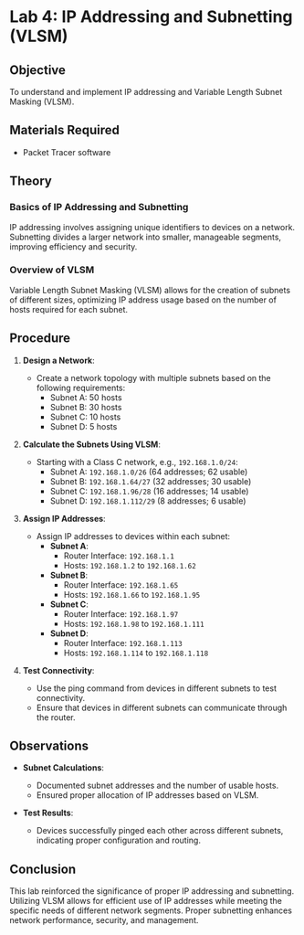 # Lab 4: IP Addressing and Subnetting (VLSM)

## Objective
To understand and implement IP addressing and Variable Length Subnet Masking (VLSM).

## Materials Required
- Packet Tracer software

## Theory
### Basics of IP Addressing and Subnetting
IP addressing involves assigning unique identifiers to devices on a network. Subnetting divides a larger network into smaller, manageable segments, improving efficiency and security.

### Overview of VLSM
Variable Length Subnet Masking (VLSM) allows for the creation of subnets of different sizes, optimizing IP address usage based on the number of hosts required for each subnet.

## Procedure
1. **Design a Network**:
   - Create a network topology with multiple subnets based on the following requirements:
     - Subnet A: 50 hosts
     - Subnet B: 30 hosts
     - Subnet C: 10 hosts
     - Subnet D: 5 hosts

2. **Calculate the Subnets Using VLSM**:
   - Starting with a Class C network, e.g., `192.168.1.0/24`:
     - Subnet A: `192.168.1.0/26` (64 addresses; 62 usable)
     - Subnet B: `192.168.1.64/27` (32 addresses; 30 usable)
     - Subnet C: `192.168.1.96/28` (16 addresses; 14 usable)
     - Subnet D: `192.168.1.112/29` (8 addresses; 6 usable)

3. **Assign IP Addresses**:
   - Assign IP addresses to devices within each subnet:
     - **Subnet A**: 
       - Router Interface: `192.168.1.1`
       - Hosts: `192.168.1.2` to `192.168.1.62`
     - **Subnet B**: 
       - Router Interface: `192.168.1.65`
       - Hosts: `192.168.1.66` to `192.168.1.95`
     - **Subnet C**: 
       - Router Interface: `192.168.1.97`
       - Hosts: `192.168.1.98` to `192.168.1.111`
     - **Subnet D**: 
       - Router Interface: `192.168.1.113`
       - Hosts: `192.168.1.114` to `192.168.1.118`

4. **Test Connectivity**:
   - Use the ping command from devices in different subnets to test connectivity.
   - Ensure that devices in different subnets can communicate through the router.

## Observations
- **Subnet Calculations**:
  - Documented subnet addresses and the number of usable hosts.
  - Ensured proper allocation of IP addresses based on VLSM.

- **Test Results**:
  - Devices successfully pinged each other across different subnets, indicating proper configuration and routing.

## Conclusion
This lab reinforced the significance of proper IP addressing and subnetting. Utilizing VLSM allows for efficient use of IP addresses while meeting the specific needs of different network segments. Proper subnetting enhances network performance, security, and management.
